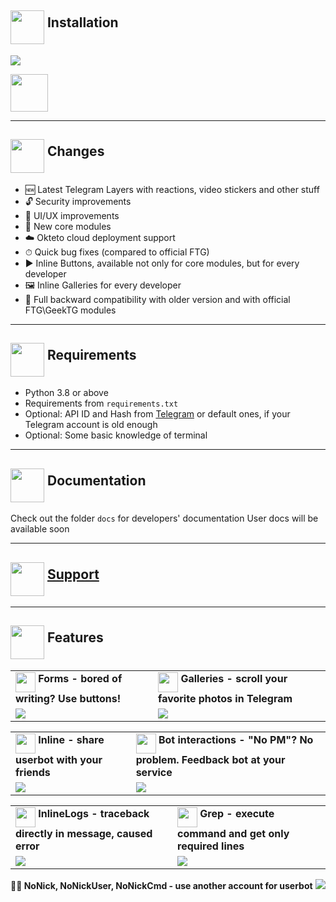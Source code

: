 <h2><img src="https://github.com/hikariatama/assets/raw/master/1326-command-window-line-flat.webp" height="54" align="middle"> Installation</h2>
<img src="https://github.com/hikariatama/assets/raw/master/install.gif">

<a href="https://cloud.okteto.com/#/deploy?repository=https://github.com/hikariatama/Hikka"><img src="https://user-images.githubusercontent.com/36935426/159979786-61a598ef-83c8-4c53-9cda-9aea31d61587.png" height="60"></a>

<hr>
<h2><img src="https://github.com/hikariatama/assets/raw/master/35-edit-flat.webp" height="54" align="middle"> Changes</h2>

<ul>
	<li>🆕 Latest Telegram Layers with reactions, video stickers and other stuff</li>
	<li>🔓 Security improvements</li>
	<li>🎨 UI/UX improvements</li>
	<li>📼 New core modules</li>
	<li>☁️ Okteto cloud deployment support</li>
	<li>⏱ Quick bug fixes (compared to official FTG)</li>
	<li>▶️ Inline Buttons, available not only for core modules, but for every developer</li>
	<li>🖼 Inline Galleries for every developer</li>
	<li>🔁 Full backward compatibility with older version and with official FTG\GeekTG modules</li>
</ul>
<hr>
<h2 border="none"><img src="https://github.com/hikariatama/assets/raw/master/1312-micro-sd-card-flat.webp" height="54" align="middle"> Requirements</h2>
<ul>
	<li>Python 3.8 or above</li>
	<li>Requirements from <code>requirements.txt</code></li>
	<li>Optional: API ID and Hash from <a href="https://my.telegram.org/apps" color="#2594cb">Telegram</a> or default ones, if your Telegram account is old enough</li>
	<li>Optional: Some basic knowledge of terminal</li>
</ul>
<hr>
<h2 border="none"><img src="https://github.com/hikariatama/assets/raw/master/680-it-developer-flat.webp" height="54" align="middle"> Documentation</h2>

Check out the folder <code>docs</code> for developers' documentation
User docs will be available soon
<hr>
<h2 border="none"><img src="https://github.com/hikariatama/assets/raw/master/981-consultation-flat.webp" height="54" align="middle"> <a href="https://t.me/hikka_talks">Support</a></h2>
<hr>
<h2 border="none"><img src="https://github.com/hikariatama/assets/raw/master/541-hand-washing-step-12-flat.webp" height="54" align="middle"> Features</h2>
<table>
	<tr>
		<td>
			<img src="https://github.com/hikariatama/assets/raw/master/1286-three-3-key-flat.webp" height="32" align="middle"><b> Forms - bored of writing? Use buttons!</b>
		</td>
		<td>
			<img src="https://github.com/hikariatama/assets/raw/master/61-camera-flat.webp" height="32" align="middle"><b> Galleries - scroll your favorite photos in Telegram</b>
		</td>
	</tr>
	<tr>
		<td>
			<img src="https://user-images.githubusercontent.com/36935426/160475881-8463537a-265e-472a-9b1e-ede8b1cc3380.gif">
		</td>
		<td>
			<img src="https://user-images.githubusercontent.com/36935426/160475809-c171c5ff-010c-472c-903a-de9b8a2c61cc.gif">
		</td>
	</tr>
</table>
<table>
	<tr>
		<td>
			<img src="https://github.com/hikariatama/assets/raw/master/216-arrow-5-flat.webp" height="32" align="middle"><b> Inline - share userbot with your friends</b>
		</td>
		<td>
			<img src="https://github.com/hikariatama/assets/raw/master/1054-amazon-echo-speaker-flat.webp" height="32" align="middle"><b> Bot interactions - "No PM"? No problem. Feedback bot at your service</b>
		</td>
	</tr>
	<tr>
		<td>
			<img src="https://user-images.githubusercontent.com/36935426/160475934-02e6df9d-e73a-42fc-99c7-8b12d1015336.gif">
		</td>
		<td>
			<img src="https://user-images.githubusercontent.com/36935426/160476037-9537f1c7-8b72-408f-b84c-b89825930bf5.gif">
		</td>
	</tr>
</table>
<table>
	<tr>
		<td>
			<img src="https://github.com/hikariatama/assets/raw/master/1140-error-flat.webp" height="32" align="middle"><b> InlineLogs - traceback directly in message, caused error</b>
		</td>
		<td>
			<img src="https://github.com/hikariatama/assets/raw/master/35-edit-flat.webp" height="32" align="middle"><b> Grep - execute command and get only required lines</b>
		</td>
	</tr>
	<tr>
		<td>
			<img src="https://user-images.githubusercontent.com/36935426/160475684-86d11e83-832e-43fc-89d8-fd7bc85b1857.gif">
		</td>
		<td>
			<img src="https://user-images.githubusercontent.com/36935426/160475710-2adb0f11-afb6-4860-b1cd-85ccc5421d22.gif">
		</td>
	</tr>
</table>

<b>👨‍👦 NoNick, NoNickUser, NoNickCmd - use another account for userbot</b>
<img src="https://user-images.githubusercontent.com/36935426/158637220-00495363-cf4a-4e6f-a4b2-51d693906ead.png">
